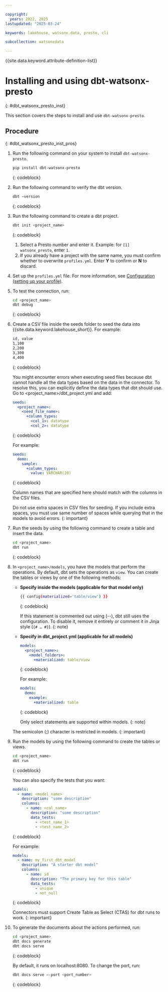 ```yaml
---

copyright:
  years: 2022, 2025
lastupdated: "2025-03-24"

keywords: lakehouse, watsonx.data, presto, cli

subcollection: watsonxdata

---
```


{{site.data.keyword.attribute-definition-list}}

# Installing and using dbt-watsonx-presto
{: #dbt_watsonx_presto_inst}

This section covers the steps to install and use `dbt-watsonx-presto`.

## Procedure
{: #dbt_watsonx_presto_inst_pros}

1. Run the following command on your system to install `dbt-watsonx-presto`.

   ```bash
   pip install dbt-watsonx-presto
   ```
   {: codeblock}

1. Run the following command to verify the dbt version.

   ```bash
   dbt –version
   ```
   {: codeblock}

1. Run the following command to create a dbt project.

   ```bash
   dbt init <project_name>
   ```
   {: codeblock}

   1. Select a Presto number and enter it. Example: for `[1] watsonx_presto`, enter `1`.
   1. If you already have a project with the same name, you must confirm whether to overwrite `profiles.yml`. Enter **Y** to confirm or **N** to discard.

1. Set up the `profiles.yml` file. For more information, see [Configuration (setting up your profile)](/docs/watsonxdata?topic=watsonxdata-dbt_watsonx_presto_conf).

1. To test the connection, run:

   ```bash
   cd <project_name>
   dbt debug
   ```
   {: codeblock}

1. Create a CSV file inside the seeds folder to seed the data into {{site.data.keyword.lakehouse_short}}. For example:

   ```bash
   id, value
   1,100
   2,200
   3,300
   4,400
   ```
   {: codeblock}

   You might encounter errors when executing seed files because dbt cannot handle all the data types based on the data in the connector. To resolve this, you can explicitly define the data types that dbt should use. Go to <project_name>/dbt_project.yml and add:

   ```yaml
   seeds:
     <project_name>:
       <seed_file_name>:
         +column_types:
           <col_1>: datatype
           <col_2>: datatype
   ```
   {: codeblock}

   For example:

   ```yaml
   seeds:
     demo:
       sample:
         +column_types:
           value: VARCHAR(20)
   ```
   {: codeblock}

   Column names that are specified here should match with the columns in the CSV files.

   Do not use extra spaces in CSV files for seeding. If you include extra spaces, you must use same number of spaces while querying that in the models to avoid errors.
   {: important}

1. Run the seeds by using the following command to create a table and insert the data.

   ```bash
   cd <project_name>
   dbt run
   ```
   {: codeblock}

1. In `<project_name>/models`, you have the models that perform the operations. By default, dbt sets the operations as `view`. You can create the tables or views by one of the following methods:

   - **Specify inside the models (applicable for that model only)**

     ```bash
     {{ config(materialized='table/view') }}
     ```
     {: codeblock}

     If this statement is commented out using (--), dbt still uses the configuration. To disable it, remove it entirely or comment it in Jinja style (`{# … #}`).
     {: note}

   - **Specify in dbt_project.yml (applicable for all models)**

     ```yaml
     models:
       <project_name>:
         <model_folders>:
           +materialized: table/view
     ```
     {: codeblock}

     For example:

     ```yaml
     models:
       demo:
         example:
           +materialized: table
     ```
     {: codeblock}

     Only select statements are supported within models.
     {: note}

   The semicolon (;) character is restricted in models.
   {: important}

1. Run the models by using the following command to create the tables or views.

   ```bash
   cd <project_name>
   dbt run
   ```
   {: codeblock}

   You can also specify the tests that you want:

   ```yaml
   models:
     - name: <model_name>
       description: "some description"
       columns:
         - name: <col_name>
           description: "some description"
           data_tests:
             - <test_name_1>
             - <test_name_2>
   ```
   {: codeblock}

   For example:

   ```yaml
   models:
     - name: my_first_dbt_model
       description: "A starter dbt model"
       columns:
         - name: id
           description: "The primary key for this table"
           data_tests:
             - unique
             - not_null
   ```
   {: codeblock}

   Connectors must support Create Table as Select (CTAS) for dbt runs to work.
   {: important}

1. To generate the documents about the actions performed, run:

   ```bash
   cd <project_name>
   dbt docs generate
   dbt docs serve
   ```
   {: codeblock}

    By default, it runs on localhost:8080. To change the port, run:

    ```bash
    dbt docs serve –-port <port_number>
    ```
    {: codeblock}
